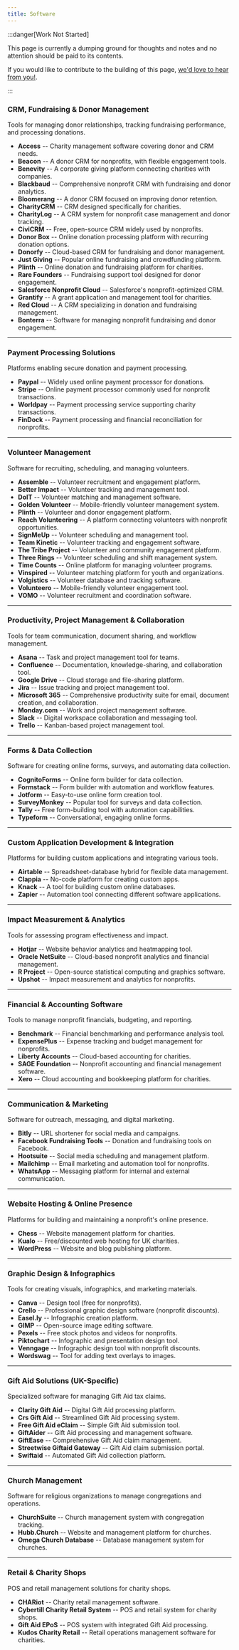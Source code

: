 ```yaml
---
title: Software
---
```


:::danger[Work Not Started]

This page is currently a dumping ground for thoughts and notes and no attention should be paid to its contents.

If you would like to contribute to the building of this page, [we'd love to hear from you!](../../overview/help).

:::

### **CRM, Fundraising & Donor Management**

Tools for managing donor relationships, tracking fundraising performance, and processing donations.

-   **Access** -- Charity management software covering donor and CRM needs.
-   **Beacon** -- A donor CRM for nonprofits, with flexible engagement tools.
-   **Benevity** -- A corporate giving platform connecting charities with companies.
-   **Blackbaud** -- Comprehensive nonprofit CRM with fundraising and donor analytics.
-   **Bloomerang** -- A donor CRM focused on improving donor retention.
-   **CharityCRM** -- CRM designed specifically for charities.
-   **CharityLog** -- A CRM system for nonprofit case management and donor tracking.
-   **CiviCRM** -- Free, open-source CRM widely used by nonprofits.
-   **Donor Box** -- Online donation processing platform with recurring donation options.
-   **Donorfy** -- Cloud-based CRM for fundraising and donor management.
-   **Just Giving** -- Popular online fundraising and crowdfunding platform.
-   **Plinth** -- Online donation and fundraising platform for charities.
-   **Rare Founders** -- Fundraising support tool designed for donor engagement.
-   **Salesforce Nonprofit Cloud** -- Salesforce's nonprofit-optimized CRM.
-   **Grantify** -- A grant application and management tool for charities.
-   **Red Cloud** -- A CRM specializing in donation and fundraising management.
-   **Bonterra** -- Software for managing nonprofit fundraising and donor engagement.

* * * * *

### **Payment Processing Solutions**

Platforms enabling secure donation and payment processing.

-   **Paypal** -- Widely used online payment processor for donations.
-   **Stripe** -- Online payment processor commonly used for nonprofit transactions.
-   **Worldpay** -- Payment processing service supporting charity transactions.
-   **FinDock** -- Payment processing and financial reconciliation for nonprofits.

* * * * *

### **Volunteer Management**

Software for recruiting, scheduling, and managing volunteers.

-   **Assemble** -- Volunteer recruitment and engagement platform.
-   **Better Impact** -- Volunteer tracking and management tool.
-   **DoIT** -- Volunteer matching and management software.
-   **Golden Volunteer** -- Mobile-friendly volunteer management system.
-   **Plinth** -- Volunteer and donor engagement platform.
-   **Reach Volunteering** -- A platform connecting volunteers with nonprofit opportunities.
-   **SignMeUp** -- Volunteer scheduling and management tool.
-   **Team Kinetic** -- Volunteer tracking and engagement software.
-   **The Tribe Project** -- Volunteer and community engagement platform.
-   **Three Rings** -- Volunteer scheduling and shift management system.
-   **Time Counts** -- Online platform for managing volunteer programs.
-   **Vinspired** -- Volunteer matching platform for youth and organizations.
-   **Volgistics** -- Volunteer database and tracking software.
-   **Volunteero** -- Mobile-friendly volunteer engagement tool.
-   **VOMO** -- Volunteer recruitment and coordination software.

* * * * *

### **Productivity, Project Management & Collaboration**

Tools for team communication, document sharing, and workflow management.

-   **Asana** -- Task and project management tool for teams.
-   **Confluence** -- Documentation, knowledge-sharing, and collaboration tool.
-   **Google Drive** -- Cloud storage and file-sharing platform.
-   **Jira** -- Issue tracking and project management tool.
-   **Microsoft 365** -- Comprehensive productivity suite for email, document creation, and collaboration.
-   **Monday.com** -- Work and project management software.
-   **Slack** -- Digital workspace collaboration and messaging tool.
-   **Trello** -- Kanban-based project management tool.

* * * * *

### **Forms & Data Collection**

Software for creating online forms, surveys, and automating data collection.

-   **CognitoForms** -- Online form builder for data collection.
-   **Formstack** -- Form builder with automation and workflow features.
-   **Jotform** -- Easy-to-use online form creation tool.
-   **SurveyMonkey** -- Popular tool for surveys and data collection.
-   **Tally** -- Free form-building tool with automation capabilities.
-   **Typeform** -- Conversational, engaging online forms.

* * * * *

### **Custom Application Development & Integration**

Platforms for building custom applications and integrating various tools.

-   **Airtable** -- Spreadsheet-database hybrid for flexible data management.
-   **Clappia** -- No-code platform for creating custom apps.
-   **Knack** -- A tool for building custom online databases.
-   **Zapier** -- Automation tool connecting different software applications.

* * * * *

### **Impact Measurement & Analytics**

Tools for assessing program effectiveness and impact.

-   **Hotjar** -- Website behavior analytics and heatmapping tool.
-   **Oracle NetSuite** -- Cloud-based nonprofit analytics and financial management.
-   **R Project** -- Open-source statistical computing and graphics software.
-   **Upshot** -- Impact measurement and analytics for nonprofits.

* * * * *

### **Financial & Accounting Software**

Tools to manage nonprofit financials, budgeting, and reporting.

-   **Benchmark** -- Financial benchmarking and performance analysis tool.
-   **ExpensePlus** -- Expense tracking and budget management for nonprofits.
-   **Liberty Accounts** -- Cloud-based accounting for charities.
-   **SAGE Foundation** -- Nonprofit accounting and financial management software.
-   **Xero** -- Cloud accounting and bookkeeping platform for charities.

* * * * *

### **Communication & Marketing**

Software for outreach, messaging, and digital marketing.

-   **Bitly** -- URL shortener for social media and campaigns.
-   **Facebook Fundraising Tools** -- Donation and fundraising tools on Facebook.
-   **Hootsuite** -- Social media scheduling and management platform.
-   **Mailchimp** -- Email marketing and automation tool for nonprofits.
-   **WhatsApp** -- Messaging platform for internal and external communication.

* * * * *

### **Website Hosting & Online Presence**

Platforms for building and maintaining a nonprofit's online presence.

-   **Chess** -- Website management platform for charities.
-   **Kualo** -- Free/discounted web hosting for UK charities.
-   **WordPress** -- Website and blog publishing platform.

* * * * *

### **Graphic Design & Infographics**

Tools for creating visuals, infographics, and marketing materials.

-   **Canva** -- Design tool (free for nonprofits).
-   **Crello** -- Professional graphic design software (nonprofit discounts).
-   **Easel.ly** -- Infographic creation platform.
-   **GIMP** -- Open-source image editing software.
-   **Pexels** -- Free stock photos and videos for nonprofits.
-   **Piktochart** -- Infographic and presentation design tool.
-   **Venngage** -- Infographic design tool with nonprofit discounts.
-   **Wordswag** -- Tool for adding text overlays to images.

* * * * *

### **Gift Aid Solutions (UK-Specific)**

Specialized software for managing Gift Aid tax claims.

-   **Clarity Gift Aid** -- Digital Gift Aid processing platform.
-   **Crs Gift Aid** -- Streamlined Gift Aid processing system.
-   **Free Gift Aid eClaim** -- Simple Gift Aid submission tool.
-   **GiftAider** -- Gift Aid processing and management software.
-   **GiftEase** -- Comprehensive Gift Aid claim management.
-   **Streetwise Giftaid Gateway** -- Gift Aid claim submission portal.
-   **Swiftaid** -- Automated Gift Aid collection platform.

* * * * *

### **Church Management**

Software for religious organizations to manage congregations and operations.

-   **ChurchSuite** -- Church management system with congregation tracking.
-   **Hubb.Church** -- Website and management platform for churches.
-   **Omega Church Database** -- Database management system for churches.

* * * * *

### **Retail & Charity Shops**

POS and retail management solutions for charity shops.

-   **CHARiot** -- Charity retail management software.
-   **Cybertill Charity Retail System** -- POS and retail system for charity shops.
-   **Gift Aid EPoS** -- POS system with integrated Gift Aid processing.
-   **Kudos Charity Retail** -- Retail operations management software for charities.